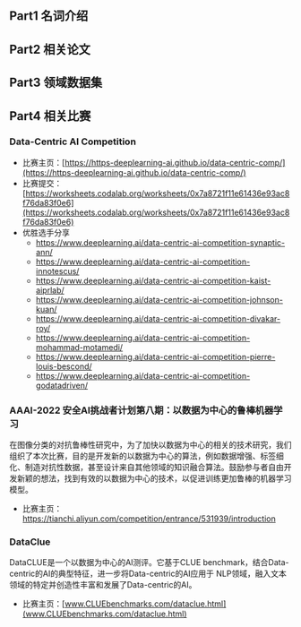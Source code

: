 <!-- Data-Centric -->
<!-- 数据为中心机器学习范式 -->
<!-- 2021-12-28 -->
<!-- <a target="_blank" href="https://www.zhihu.com/people/ashui233/">阿水</a>, <a target="_blank" href="https://www.zhihu.com/people/wang-he-13-93">鱼遇雨欲语与余</a>-->
<!--  -->

## Part1 名词介绍

## Part2 相关论文

## Part3 领域数据集

## Part4 相关比赛

### Data-Centric AI Competition

- 比赛主页：[https://https-deeplearning-ai.github.io/data-centric-comp/](https://https-deeplearning-ai.github.io/data-centric-comp/)
- 比赛提交：[https://worksheets.codalab.org/worksheets/0x7a8721f11e61436e93ac8f76da83f0e6](https://worksheets.codalab.org/worksheets/0x7a8721f11e61436e93ac8f76da83f0e6)
- 优胜选手分享
    - https://www.deeplearning.ai/data-centric-ai-competition-synaptic-ann/
    - https://www.deeplearning.ai/data-centric-ai-competition-innotescus/
    - https://www.deeplearning.ai/data-centric-ai-competition-kaist-aiprlab/
    - https://www.deeplearning.ai/data-centric-ai-competition-johnson-kuan/
    - https://www.deeplearning.ai/data-centric-ai-competition-divakar-roy/
    - https://www.deeplearning.ai/data-centric-ai-competition-mohammad-motamedi/
    - https://www.deeplearning.ai/data-centric-ai-competition-pierre-louis-bescond/
    - https://www.deeplearning.ai/data-centric-ai-competition-godatadriven/

### AAAI-2022 安全AI挑战者计划第八期：以数据为中心的鲁棒机器学习

在图像分类的对抗鲁棒性研究中，为了加快以数据为中心的相关的技术研究，我们组织了本次比赛，目的是开发新的以数据为中心的算法，例如数据增强、标签细化、制造对抗性数据，甚至设计来自其他领域的知识融合算法。鼓励参与者自由开发新颖的想法，找到有效的以数据为中心的技术，以促进训练更加鲁棒的机器学习模型。

- 比赛主页：https://tianchi.aliyun.com/competition/entrance/531939/introduction



### DataClue

DataCLUE是一个以数据为中心的AI测评。它基于CLUE benchmark，结合Data-centric的AI的典型特征，进一步将Data-centric的AI应用于 NLP领域，融入文本领域的特定并创造性丰富和发展了Data-centric的AI。

- 比赛主页：[www.CLUEbenchmarks.com/dataclue.html](www.CLUEbenchmarks.com/dataclue.html)